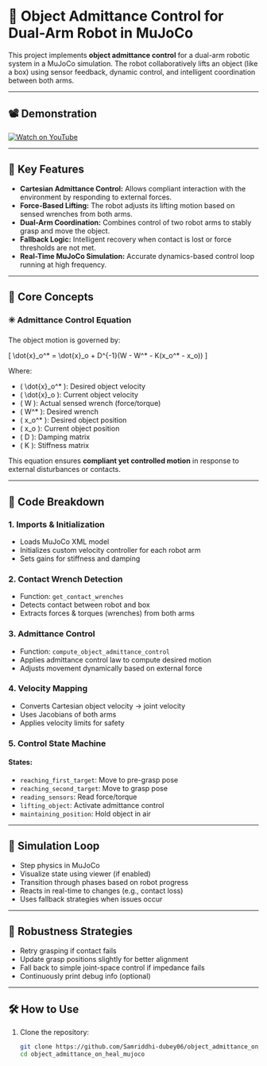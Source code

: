 # 🤖 Object Admittance Control for Dual-Arm Robot in MuJoCo

This project implements **object admittance control** for a dual-arm robotic system in a MuJoCo simulation. The robot collaboratively lifts an object (like a box) using sensor feedback, dynamic control, and intelligent coordination between both arms.

---

## 📽️ Demonstration
[![Watch on YouTube](https://img.shields.io/badge/▶️%20Watch%20Demo%20Video-blue)](https://youtu.be/-an-89Gh3lk?feature=shared)


---

## 🚀 Key Features

- **Cartesian Admittance Control:** Allows compliant interaction with the environment by responding to external forces.
- **Force-Based Lifting:** The robot adjusts its lifting motion based on sensed wrenches from both arms.
- **Dual-Arm Coordination:** Combines control of two robot arms to stably grasp and move the object.
- **Fallback Logic:** Intelligent recovery when contact is lost or force thresholds are not met.
- **Real-Time MuJoCo Simulation:** Accurate dynamics-based control loop running at high frequency.

---

## 🧠 Core Concepts

### ✳️ Admittance Control Equation

The object motion is governed by:

\[
\dot{x}_o^* = \dot{x}_o + D^{-1}(W - W^* - K(x_o^* - x_o))
\]

Where:
- \( \dot{x}_o^* \): Desired object velocity
- \( \dot{x}_o \): Current object velocity
- \( W \): Actual sensed wrench (force/torque)
- \( W^* \): Desired wrench
- \( x_o^* \): Desired object position
- \( x_o \): Current object position
- \( D \): Damping matrix
- \( K \): Stiffness matrix

This equation ensures **compliant yet controlled motion** in response to external disturbances or contacts.

---

## 🔧 Code Breakdown

### 1. **Imports & Initialization**
- Loads MuJoCo XML model
- Initializes custom velocity controller for each robot arm
- Sets gains for stiffness and damping

### 2. **Contact Wrench Detection**
- Function: `get_contact_wrenches`
- Detects contact between robot and box
- Extracts forces & torques (wrenches) from both arms

### 3. **Admittance Control**
- Function: `compute_object_admittance_control`
- Applies admittance control law to compute desired motion
- Adjusts movement dynamically based on external force

### 4. **Velocity Mapping**
- Converts Cartesian object velocity → joint velocity
- Uses Jacobians of both arms
- Applies velocity limits for safety

### 5. **Control State Machine**
#### States:
- `reaching_first_target`: Move to pre-grasp pose
- `reaching_second_target`: Move to grasp pose
- `reading_sensors`: Read force/torque
- `lifting_object`: Activate admittance control
- `maintaining_position`: Hold object in air

---

## 🔁 Simulation Loop

- Step physics in MuJoCo
- Visualize state using viewer (if enabled)
- Transition through phases based on robot progress
- Reacts in real-time to changes (e.g., contact loss)
- Uses fallback strategies when issues occur

---

## 🧪 Robustness Strategies

- Retry grasping if contact fails
- Update grasp positions slightly for better alignment
- Fall back to simple joint-space control if impedance fails
- Continuously print debug info (optional)

---

## 🛠️ How to Use

1. Clone the repository:
   ```bash
   git clone https://github.com/Samriddhi-dubey06/object_admittance_on_heal_mujoco.git
   cd object_admittance_on_heal_mujoco
